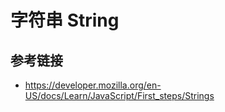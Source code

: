 # 字符串 String

## 参考链接
* https://developer.mozilla.org/en-US/docs/Learn/JavaScript/First_steps/Strings
